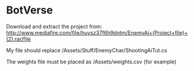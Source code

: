 # BotVerse
Download and extract the project from:
http://www.mediafire.com/file/huysz37f6h9dntm/EnemyAi+(Project+file)+(2).rar/file

My file should replace /Assets/Stuff/EnemyChar/ShootingAiTut.cs

The weights file must be placed as /Assets/weights.csv (for example)
